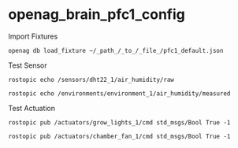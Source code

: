 # openag_brain_pfc1_config

Import Fixtures

`openag db load_fixture ~/_path_/_to_/_file_/pfc1_default.json`


Test Sensor

`rostopic echo /sensors/dht22_1/air_humidity/raw`

`rostopic echo /environments/environment_1/air_humidity/measured`


Test Actuation

`rostopic pub /actuators/grow_lights_1/cmd std_msgs/Bool True -1`

`rostopic pub /actuators/chamber_fan_1/cmd std_msgs/Bool True -1`
